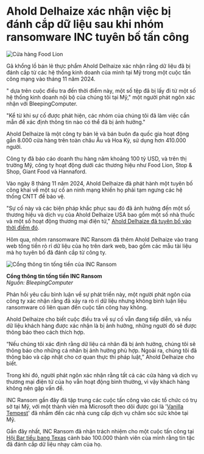 # Ahold Delhaize xác nhận việc bị đánh cắp dữ liệu sau khi nhóm ransomware INC tuyên bố tấn công

![Cửa hàng Food Lion](https://www.bleepstatic.com/content/hl-images/2025/04/17/food-lion-header.jpg)

Gã khổng lồ bán lẻ thực phẩm Ahold Delhaize xác nhận rằng dữ liệu đã bị đánh cắp từ các hệ thống kinh doanh của mình tại Mỹ trong một cuộc tấn công mạng vào tháng 11 năm 2024.

" dựa trên cuộc điều tra đến thời điểm này, một số tệp đã bị lấy đi từ một số hệ thống kinh doanh nội bộ của chúng tôi tại Mỹ," một người phát ngôn xác nhận với BleepingComputer.

"Kể từ khi sự cố được phát hiện, các nhóm của chúng tôi đã làm việc cần mẫn để xác định thông tin nào có thể đã bị ảnh hưởng."

Ahold Delhaize là một công ty bán lẻ và bán buôn đa quốc gia hoạt động gần 8.000 cửa hàng trên toàn châu Âu và Hoa Kỳ, sử dụng hơn 410.000 người.

Công ty đã báo cáo doanh thu hàng năm khoảng 100 tỷ USD, và trên thị trường Mỹ, công ty hoạt động dưới các thương hiệu như Food Lion, Stop & Shop, Giant Food và Hannaford.

Vào ngày 8 tháng 11 năm 2024, Ahold Delhaize đã phát hành một tuyên bố công khai về một sự cố an ninh mạng khiến họ phải tạm ngưng các hệ thống CNTT để bảo vệ.

"Sự cố này và các biện pháp khắc phục sau đó đã ảnh hưởng đến một số thương hiệu và dịch vụ của Ahold Delhaize USA bao gồm một số nhà thuốc và một số hoạt động thương mại điện tử," [Ahold Delhaize đã tuyên bố vào thời điểm đó](https://newsroom.aholddelhaize.com/ahold-delhaize-statement-on-ahold-delhaize-usa-cybersecurity-issue/).

Hôm qua, nhóm ransomware INC Ransom đã thêm Ahold Delhaize vào trang web tống tiền rò rỉ dữ liệu của họ trên dark web, bao gồm các mẫu tài liệu mà họ tuyên bố đã đánh cắp từ công ty.

![Cổng thông tin tống tiền của INC Ransom](https://www.bleepstatic.com/images/news/security/d/data-breaches/a/ahold/inc-ahold.jpg)

**Cổng thông tin tống tiền INC Ransom**  
_Nguồn: BleepingComputer_

Phản hồi yêu cầu bình luận về sự phát triển này, một người phát ngôn của công ty xác nhận rằng đã xảy ra rò rỉ dữ liệu nhưng không bình luận liệu ransomware có liên quan đến cuộc tấn công hay không.

Ahold Delhaize cho biết cuộc điều tra về sự cố vẫn đang tiếp diễn, và nếu dữ liệu khách hàng được xác nhận là bị ảnh hưởng, những người đó sẽ được thông báo theo cách thích hợp.

“Nếu chúng tôi xác định rằng dữ liệu cá nhân đã bị ảnh hưởng, chúng tôi sẽ thông báo cho những cá nhân bị ảnh hưởng phù hợp. Ngoài ra, chúng tôi đã thông báo và cập nhật cho cơ quan thực thi pháp luật,” Ahold Delhaize cho biết.

Trong khi đó, người phát ngôn xác nhận rằng tất cả các cửa hàng và dịch vụ thương mại điện tử của họ vẫn hoạt động bình thường, vì vậy khách hàng không nên gặp vấn đề.

INC Ransom gần đây đã tập trung các cuộc tấn công vào các tổ chức có trụ sở tại Mỹ, với một thành viên mà Microsoft theo dõi được gọi là '[Vanilla Tempest](https://www.bleepingcomputer.com/news/microsoft/microsoft-vanilla-tempest-hackers-hit-healthcare-with-inc-ransomware/)' đã nhắm đến các nhà cung cấp dịch vụ chăm sóc sức khỏe tại Mỹ.

Gần đây nhất, INC Ransom đã nhận trách nhiệm cho một cuộc tấn công tại [Hội Bar tiểu bang Texas](https://www.bleepingcomputer.com/news/security/texas-state-bar-warns-of-data-breach-after-inc-ransomware-claims-attack/) cảnh báo 100.000 thành viên của mình rằng tin tặc đã đánh cắp dữ liệu nhạy cảm của họ.